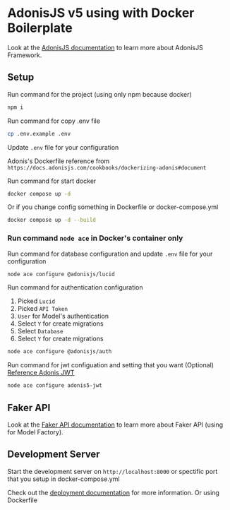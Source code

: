 # AdonisJS v5 using with Docker Boilerplate

Look at the [AdonisJS documentation](https://docs.adonisjs.com/) to learn more about AdonisJS Framework.

## Setup

Run command for the project (using only npm because docker)

```bash
npm i
```

Run command for copy .env file

```bash
cp .env.example .env
```

Update `.env` file for your configuration

Adonis's Dockerfile reference from `https://docs.adonisjs.com/cookbooks/dockerizing-adonis#document`

Run command for start docker

```bash
docker compose up -d
```

Or if you change config something in Dockerfile or docker-compose.yml

```bash
docker compose up -d --build
```

### Run command `node ace` in Docker's container only

Run command for database configuration and update `.env` file for your configuration

```bash
node ace configure @adonisjs/lucid
```

Run command for authentication configuration
1. Picked `Lucid`
2. Picked `API Token`
3. `User` for Model's authentication
4. Select `Y` for create migrations
5. Select `Database`
6. Select `Y` for create migrations

```bash
node ace configure @adonisjs/auth
```

Run command for jwt configuation and setting that you want (Optional) [Reference Adonis JWT](https://github.com/maxgalbu/adonis5-jwt)

```bash
node ace configure adonis5-jwt
```

## Faker API

Look at the [Faker API documentation](https://fakerjs.dev/api/) to learn more about Faker API (using for Model Factory).

## Development Server

Start the development server on `http://localhost:8000` or spectific port that you setup in docker-compose.yml

Check out the [deployment documentation](https://docs.adonisjs.com/guides/deployment) for more information. Or using Dockerfile
